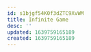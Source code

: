 ```yaml
---
id: s1bjgf54K0f3dZTC9XvWM
title: Infinite Game
desc: ''
updated: 1639759165189
created: 1639759165189
---
```


